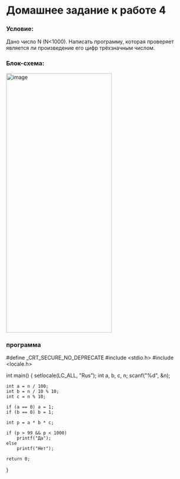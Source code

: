 # Домашнее задание к работе 4
### Условие:
Дано число N (N<1000). Написать программу, которая проверяет является ли произведение его цифр трёхзначным числом.
### Блок-схема:
<img width="286" height="700" alt="image" src="https://github.com/user-attachments/assets/9efc7c89-0593-4949-a7f2-25fb34243f10" />


### программа

#define _CRT_SECURE_NO_DEPRECATE
#include <stdio.h>
#include <locale.h>

int main() 
{
    setlocale(LC_ALL, "Rus");
    int a, b, c, n;
    scanf("%d", &n);

    int a = n / 100;
    int b = n / 10 % 10;
    int c = n % 10;

    if (a == 0) a = 1;
    if (b == 0) b = 1;

    int p = a * b * c;

    if (p > 99 && p < 1000)
        printf("Да");
    else
        printf("Нет");

    return 0;
}
